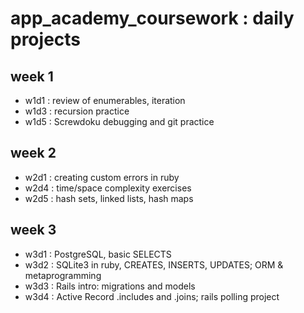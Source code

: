 # app_academy_coursework : daily projects

## week 1
* w1d1 : review of enumerables, iteration
* w1d3 : recursion practice
* w1d5 : Screwdoku debugging and git practice


## week 2
* w2d1 : creating custom errors in ruby
* w2d4 : time/space complexity exercises
* w2d5 : hash sets, linked lists, hash maps


## week 3
* w3d1 : PostgreSQL, basic SELECTS
* w3d2 : SQLite3 in ruby, CREATES, INSERTS, UPDATES; ORM & metaprogramming
* w3d3 : Rails intro: migrations and models
* w3d4 : Active Record .includes and .joins; rails polling project